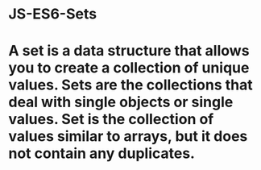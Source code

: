 # JS-ES6-Sets
# A set is a data structure that allows you to create a collection of unique values. Sets are the collections that deal with single objects or single values. Set is the collection of values similar to arrays, but it does not contain any duplicates.
